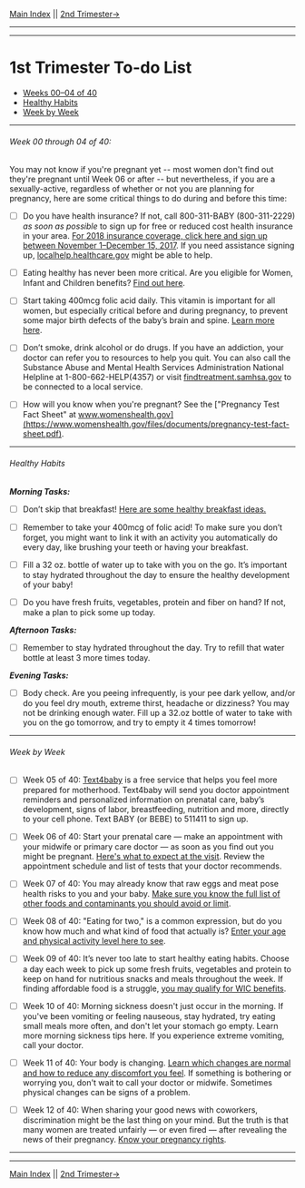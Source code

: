 

[Main Index](/ReadMe.md) || [2nd Trimester→](#)

---
---

# 1st Trimester To-do List

- [Weeks 00–04 of 40](#1)  
- [Healthy Habits](#2)  
- [Week by Week](#3)  

---
###### <a name="1"></a>Week 00 through 04 of 40:  
You may not know if you're pregnant yet -- most women don't find out they're pregnant until Week 06 or after -- but nevertheless, if you are a sexually-active, regardless of whether or not you are planning for pregnancy, here are some critical things to do during and before this time:

- [ ] Do you have health insurance? If not, call 800-311-BABY (800-311-2229) *as soon as possible* to sign up for free or reduced cost health insurance in your area. [For 2018 insurance coverage, click here and sign up between November 1–December 15, 2017](https://www.healthcare.gov/). If you need assistance signing up, [localhelp.healthcare.gov](https://localhelp.healthcare.gov) might be able to help.  

- [ ] Eating healthy has never been more critical. Are you eligible for Women, Infant and Children benefits? [Find out here](https://wic.fns.usda.gov/wps/pages/start.jsf).  

- [ ] Start taking 400mcg folic acid daily. This vitamin is important for all women, but especially critical before and during pregnancy, to prevent some major birth defects of the baby’s brain and spine. [Learn more here](https://www.cdc.gov/ncbddd/folicacid/about.html). 

- [ ] Don’t smoke, drink alcohol or do drugs. If you have an addiction, your doctor can refer you to resources to help you quit. You can also call the Substance Abuse and Mental Health Services Administration National Helpline at 1-800-662-HELP(4357) or visit [findtreatment.samhsa.gov](https://findtreatment.samhsa.gov/) to be connected to a local service.

- [ ] How will you know when you're pregnant? See the ["Pregnancy Test Fact Sheet" at www.womenshealth.gov](https://www.womenshealth.gov/files/documents/pregnancy-test-fact-sheet.pdf).  

---
###### <a name="2"></a>Healthy Habits

***Morning Tasks:*** 

- [ ] Don’t skip that breakfast! [Here are some healthy breakfast ideas.](https://www.text4baby.org/learn/pregnancy/breakfast-ideas)

- [ ] Remember to take your 400mcg of folic acid! To make sure you don’t forget, you might want to link it with an activity you automatically do every day, like brushing your teeth or having your breakfast. 

- [ ] Fill a 32 oz. bottle of water up to take with you on the go. It’s important to stay hydrated throughout the day to ensure the healthy development of your baby!

- [ ] Do you have fresh fruits, vegetables, protein and fiber on hand? If not, make a plan to pick some up today. 


***Afternoon Tasks:*** 

- [ ] Remember to stay hydrated throughout the day. Try to refill that water bottle at least 3 more times today. 


***Evening Tasks:***

- [ ] Body check. Are you peeing infrequently, is your pee dark yellow, and/or do you feel dry mouth, extreme thirst, headache or dizziness? You may not be drinking enough water. Fill up a 32.oz bottle of water to take with you on the go tomorrow, and try to empty it 4 times tomorrow! 

---

###### <a name="3"></a>Week by Week
- [ ] Week 05 of 40: [Text4baby](https://partners.text4baby.org/index.php/sign-up) is a free service that helps you feel more prepared for motherhood. Text4baby will send you doctor appointment reminders and personalized information on prenatal care, baby’s development, signs of labor, breastfeeding, nutrition and more, directly to your cell phone. Text BABY (or BEBE) to 511411 to sign up.

- [ ] Week 06 of 40: Start your prenatal care — make an appointment with your midwife or primary care doctor — as soon as you find out you might be pregnant. [Here's what to expect at the visit](https://www.womenshealth.gov/pregnancy/youre-pregnant-now-what/prenatal-care-and-tests). Review the appointment schedule and list of tests that your doctor recommends. 

- [ ] Week 07 of 40: You may already know that raw eggs and meat pose health risks to you and your baby. [Make sure you know the full list of other foods and contaminants you should avoid or limit](https://www.text4baby.org/learn/pregnancy/food-safety).

- [ ] Week 08 of 40: "Eating for two," is a common expression, but do you know how much and what kind of food that actually is? [Enter your age and physical activity level here to see](https://www.choosemyplate.gov/MyPlate-Daily-Checklist-input).

- [ ] Week 09 of 40: It’s never too late to start healthy eating habits. Choose a day each week to pick up some fresh fruits, vegetables and protein to keep on hand for nutritious snacks and meals throughout the week. If finding affordable food is a struggle, [you may qualify for WIC benefits](https://wic.fns.usda.gov/wps/pages/start.jsf).

- [ ] Week 10 of 40: Morning sickness doesn't just occur in the morning. If you've been vomiting or feeling nauseous, stay hydrated, try eating small meals more often, and don't let your stomach go empty. Learn more morning sickness tips here. If you experience extreme vomiting, call your doctor.

- [ ] Week 11 of 40: Your body is changing. [Learn which changes are normal and how to reduce any discomfort you feel](https://www.womenshealth.gov/pregnancy/youre-pregnant-now-what/stages-pregnancy). If something is bothering or worrying you, don't wait to call your doctor or midwife. Sometimes physical changes can be signs of a problem.

- [ ] Week 12 of 40: When sharing your good news with coworkers, discrimination might be the last thing on your mind. But the truth is that many women are treated unfairly — or even fired — after revealing the news of their pregnancy. [Know your pregnancy rights](https://www.womenshealth.gov/pregnancy/youre-pregnant-now-what/know-your-pregnancy-rights).

----
----

[Main Index](/ReadMe.md) || [2nd Trimester→](#)
